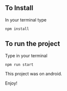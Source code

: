 ## To Install

In your terminal type

```
npm install
```

## To run the project

Type in your terminal

```
npm run start
```

This project was on android.

Enjoy!